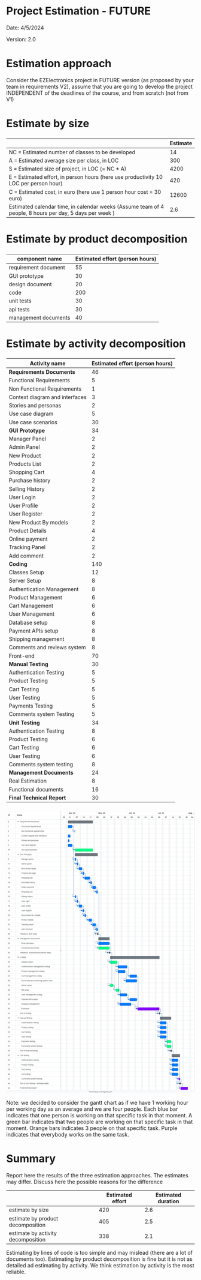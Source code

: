 # Project Estimation - FUTURE

Date: 4/5/2024

Version: 2.0

# Estimation approach

Consider the EZElectronics project in FUTURE version (as proposed by your team in requirements V2), assume that you are going to develop the project INDEPENDENT of the deadlines of the course, and from scratch (not from V1)

# Estimate by size

###

|                                                                                                         | Estimate |
| ------------------------------------------------------------------------------------------------------- | -------- |
| NC = Estimated number of classes to be developed                                                        | 14       |
| A = Estimated average size per class, in LOC                                                            | 300      |
| S = Estimated size of project, in LOC (= NC \* A)                                                       | 4200     |
| E = Estimated effort, in person hours (here use productivity 10 LOC per person hour)                    | 420      |
| C = Estimated cost, in euro (here use 1 person hour cost = 30 euro)                                     | 12600    |
| Estimated calendar time, in calendar weeks (Assume team of 4 people, 8 hours per day, 5 days per week ) | 2.6      |

# Estimate by product decomposition

###

| component name       | Estimated effort (person hours) |
| -------------------- | ------------------------------- |
| requirement document |             55                    |
| GUI prototype        |              30                   |
| design document      |              20                   |
| code                 |               200                  |
| unit tests           |                30                 |
| api tests            |                 30                |
| management documents |                 40                |

# Estimate by activity decomposition

###
| Activity name | Estimated effort (person hours) |
| ------------- | ------------------------------- |
|   **Requirements Documents**             |       46                          |
|    Functional Requirements          |      5                           |
|  Non Functional Requirements          |     1                            |
|  Context diagram and interfaces          |     3                            |
|  Stories and personas          |     2                            |
|  Use case diagram          |         5                        |
|  Use case scenarios          |            30                     |
|   **GUI Prototype**            |       34                          |
|   Manager Panel          |      2                           |
|   Admin Panel          |      2                           |
| New Product          |     2                            |
|  Products List          |                 2                |
|     Shopping Cart          |         4                        |
|     Purchase history          |         2                        |
|     Selling History          |         2                        |
|      User Login          |            2                     |
|      User Profile          |            2                     |
|      User Register          |            2                     |
|      New Product By models          |            2                     |
|      Product Details          |            4                     |
|      Online payment          |            2                     |
|      Tracking Panel          |            2                     |
|      Add comment          |            2                     |
|   **Coding**            |       140                          |
|    Classes Setup          |      12                           |
|  Server Setup          |     8                            |
| Authentication Management          |                  8               |
|     Product Management          |         6                        |
|      Cart Management          |            6                    |
|      User Management          |            6                     |
|      Database setup          |            8                     |
|      Payment APIs setup          |            8                     |
|      Shipping management          |            8                     |
|      Comments and reviews system          |            8                     |
|      Front-end          |            70                     |
|   **Manual Testing**            |       30                          |
|  Authentication Testing          |                 5                |
|      Product Testing          |         5                        |
|      Cart Testing          |            5                    |
|       User Testing          |            5                     |
|       Payments Testing          |            5                     |
|       Comments system Testing          |            5                     |
|   **Unit Testing**            |       34                          |
|  Authentication Testing          |                 8                |
|      Product Testing          |         6                        |
|       Cart Testing          |            6                    |
|       User Testing          |            6                     |
|       Comments system testing          |            8                     |
|   **Management Documents**            |       24                          |
|     Real Estimation          |                 8                |
|     Functional documents          |                 16                |
|  **Final Technical Report**          |         30                        |
###

![Estimation grantt](V2-Images/GanttV2.png)

Note: we decided to consider the gantt chart as if we have 1 working hour per working day as an average and we are four people.
Each blue bar indicates that one person is working on that specific task in that moment. A green bar indicates that two people are working on that specific task in that moment. Orange bars indicates 3 people on that specific task. Purple indicates that everybody works on the same task. 


# Summary

Report here the results of the three estimation approaches. The estimates may differ. Discuss here the possible reasons for the difference

|                                    | Estimated effort | Estimated duration |
| ---------------------------------- | ---------------- | ------------------ |
| estimate by size                   |      420            |2.6
| estimate by product decomposition  |    405              |2.5
| estimate by activity decomposition |      338            | 2.1

Estimating by lines of code is too simple and may mislead (there are a lot of documents too). 
Estimating by product decomposition is fine but it is not as detailed ad estimating by activity.
We think estimation by activity is the most reliable. 

